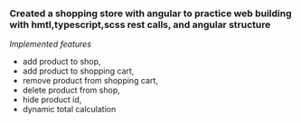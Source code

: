 ### Created a shopping store with angular to practice web building with hmtl,typescript,scss rest calls, and angular structure

*Implemented features*
* add product to shop,
* add product to shopping cart,
* remove product from shopping cart,
* delete product from shop,
* hide product id,
* dynamic total calculation
